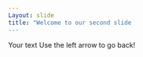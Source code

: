 ```yaml
---
Layout: slide
title: "Welcome to our second slide 
---
```

Your text
Use the left arrow to go back!
